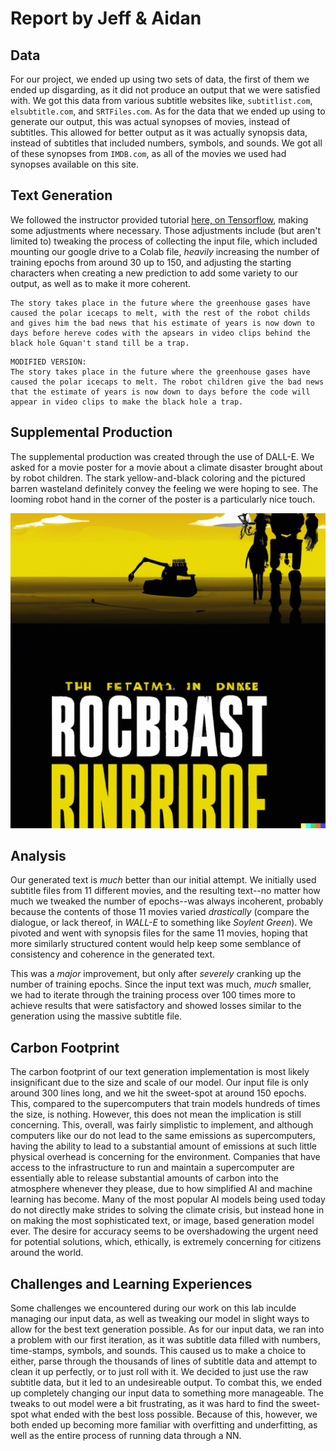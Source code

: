 # Report by Jeff & Aidan

## Data

For our project, we ended up using two sets of data, the first of them we ended up disgarding, as it did not produce an output that we were satisfied with. We got this data from various subtitle websites like, `subtitlist.com`, `elsubtitle.com`, and `SRTFiles.com`. As for the data that we ended up using to generate our output, this was actual synopses of movies, instead of subtitles. This allowed for better output as it was actually synopsis data, instead of subtitles that included numbers, symbols, and sounds. We got all of these synopses from `IMDB.com`, as all of the movies we used had synopses available on this site.

## Text Generation

We followed the instructor provided tutorial [here, on Tensorflow](https://www.tensorflow.org/text/tutorials/text_generation#build_the_model), making some adjustments where necessary. Those adjustments include (but aren't limited to) tweaking the process of collecting the input file, which included mounting our google drive to a Colab file, *heavily* increasing the number of training epochs from around 30 up to 150, and adjusting the starting characters when creating a new prediction to add some variety to our output, as well as to make it more coherent.

```
The story takes place in the future where the greenhouse gases have caused the polar icecaps to melt, with the rest of the robot childs and gives him the bad news that his estimate of years is now down to days before hereve codes with the apsears in video clips behind the black hole Gquan't stand till be a trap.
```

```
MODIFIED VERSION:
The story takes place in the future where the greenhouse gases have caused the polar icecaps to melt. The robot children give the bad news that the estimate of years is now down to days before the code will appear in video clips to make the black hole a trap.
```

## Supplemental Production

The supplemental production was created through the use of DALL-E. We asked for a movie poster for a movie about a climate disaster brought about by robot children. The stark yellow-and-black coloring and the pictured barren wasteland definitely convey the feeling we were hoping to see. The looming robot hand in the corner of the poster is a particularly nice touch.

![Movie Poster](movie-poster.png "Movie Poster")

## Analysis

Our generated text is *much* better than our initial attempt. We initially used subtitle files from 11 different movies, and the resulting text--no matter how much we tweaked the number of epochs--was always incoherent, probably because the contents of those 11 movies varied *drastically* (compare the dialogue, or lack thereof, in *WALL-E* to something like *Soylent Green*). We pivoted and went with synopsis files for the same 11 movies, hoping that more similarly structured content would help keep some semblance of consistency and coherence in the generated text.

This was a *major* improvement, but only after *severely* cranking up the number of training epochs. Since the input text was much, *much* smaller, we had to iterate through the training process over 100 times more to achieve results that were satisfactory and showed losses similar to the generation using the massive subtitle file.

## Carbon Footprint

The carbon footprint of our text generation implementation is most likely insignificant due to the size and scale of our model. Our input file is only around 300 lines long, and we hit the sweet-spot at around 150 epochs. This, compared to the supercomputers that train models hundreds of times the size, is nothing. However, this does not mean the implication is still concerning. This, overall, was fairly simplistic to implement, and although computers like our do not lead to the same emissions as supercomputers, having the ability to lead to a substantial amount of emissions at such little physical overhead is concerning for the environment. Companies that have access to the infrastructure to run and maintain a supercomputer are essentially able to release substantial amounts of carbon into the atmosphere whenever they please, due to how simplified AI and machine learning has become. Many of the most popular AI models being used today do not directly make strides to solving the climate crisis, but instead hone in on making the most sophisticated text, or image, based generation model ever. The desire for accuracy seems to be overshadowing the urgent need for potential solutions, which, ethically, is extremely concerning for citizens around the world.

## Challenges and Learning Experiences

Some challenges we encountered during our work on this lab inculde managing our input data, as well as tweaking our model in slight ways to allow for the best text generation possible. As for our input data, we ran into a problem with our first iteration, as it was subtitle data filled with numbers, time-stamps, symbols, and sounds. This caused us to make a choice to either, parse through the thousands of lines of subtitle data and attempt to clean it up perfectly, or to just roll with it. We decided to just use the raw subtitle data, but it led to an undesireable output. To combat this, we ended up completely changing our input data to something more manageable. The tweaks to out model were a bit frustrating, as it was hard to find the sweet-spot what ended with the best loss possible. Because of this, however, we both ended up becoming more familiar with overfitting and underfitting, as well as the entire process of running data through a NN.
